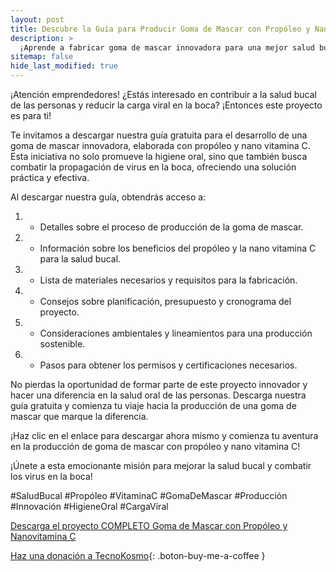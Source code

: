 ```yaml
---
layout: post
title: Descubre la Guía para Producir Goma de Mascar con Propóleo y Nano Vitamina C
description: >
  ¡Aprende a fabricar goma de mascar innovadora para una mejor salud bucal y protección contra virus! Descarga nuestra guía gratuita ahora mismo.
sitemap: false
hide_last_modified: true
---
```


¡Atención emprendedores! ¿Estás interesado en contribuir a la salud bucal de las personas y reducir la carga viral en la boca? ¡Entonces este proyecto es para ti!

Te invitamos a descargar nuestra guía gratuita para el desarrollo de una goma de mascar innovadora, elaborada con propóleo y nano vitamina C. Esta iniciativa no solo promueve la higiene oral, sino que también busca combatir la propagación de virus en la boca, ofreciendo una solución práctica y efectiva.

Al descargar nuestra guía, obtendrás acceso a:

1. - Detalles sobre el proceso de producción de la goma de mascar.
2. - Información sobre los beneficios del propóleo y la nano vitamina C para la salud bucal.
3. - Lista de materiales necesarios y requisitos para la fabricación.
4. - Consejos sobre planificación, presupuesto y cronograma del proyecto.
5. - Consideraciones ambientales y lineamientos para una producción sostenible.
6. - Pasos para obtener los permisos y certificaciones necesarios.

No pierdas la oportunidad de formar parte de este proyecto innovador y hacer una diferencia en la salud oral de las personas. Descarga nuestra guía gratuita y comienza tu viaje hacia la producción de una goma de mascar que marque la diferencia.

¡Haz clic en el enlace para descargar ahora mismo y comienza tu aventura en la producción de goma de mascar con propóleo y nano vitamina C! 

¡Únete a esta emocionante misión para mejorar la salud bucal y combatir los virus en la boca!

#SaludBucal #Propóleo #VitaminaC #GomaDeMascar #Producción #Innovación #HigieneOral #CargaViral


[Descarga el proyecto COMPLETO Goma de Mascar con Propóleo y Nanovitamina C](https://1drv.ms/f/s!AhVZnyMdAn_hgQPV6rbervKdjQz6?e=xPHW1j)

[Haz una donación a TecnoKosmo](https://www.buymeacoffee.com/nain.taleb){: .boton-buy-me-a-coffee }

<object data="../.pdf" width="100%" height="600" type='application/pdf'></object>